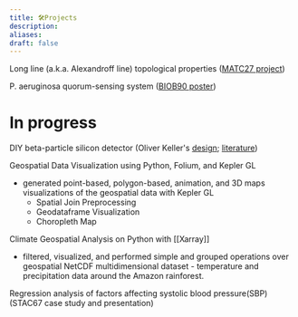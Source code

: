 ```yaml
---
title: 🛠️Projects
description: 
aliases: 
draft: false
---
```

 Long line (a.k.a. Alexandroff line) topological properties ([MATC27 project](https://github.com/igor-kan/uoft/blob/main/MATC27_presentation_Alexandroff%20line.pdf))

P. aeruginosa quorum-sensing system ([BIOB90 poster](https://github.com/igor-kan/uoft/blob/main/BIOB90_poster_quorum%20sensing.pdf)) 

# In progress

DIY beta-particle silicon detector (Oliver Keller's [design](https://github.com/ozel/DIY_particle_detector/); [literature](https://www.mdpi.com/1424-8220/19/19/4264))

Geospatial Data Visualization using Python, Folium, and Kepler GL
- generated point-based, polygon-based, animation, and 3D maps visualizations of the geospatial data with Kepler GL
	- Spatial Join Preprocessing
	- Geodataframe Visualization
	- Choropleth Map

Climate Geospatial Analysis on Python with [[Xarray]]
- filtered, visualized, and performed simple and grouped operations over geospatial NetCDF multidimensional dataset - temperature and precipitation data around the Amazon rainforest.

 Regression analysis of factors affecting systolic blood pressure(SBP) (STAC67 case study and presentation)







